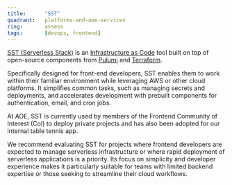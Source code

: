 ```yaml
---
title:      "SST"
quadrant:   platforms-and-aoe-services
ring:       assess
tags:       [devops, frontend]
---
```


[SST (Serverless Stack)](https://sst.dev/docs) is an [Infrastructure as Code](/methods-and-patterns/infrastructure-as-code/) tool built on top of open-source components from [Pulumi](/tools/pulumi/) and [Terraform](/tools/terraform/).

Specifically designed for front-end developers, SST enables them to work within their familiar environment while leveraging AWS or other cloud platforms. It simplifies common tasks, such as managing secrets and deployments, and accelerates development with prebuilt components for authentication, email, and cron jobs.

At AOE, SST is currently used by members of the Frontend Community of Interest (CoI) to deploy private projects and has also been adopted for our internal table tennis app.

We recommend evaluating SST for projects where frontend developers are expected to manage serverless infrastructure or where rapid deployment of serverless applications is a priority. Its focus on simplicity and developer experience makes it particularly suitable for teams with limited backend expertise or those seeking to streamline their cloud workflows.
